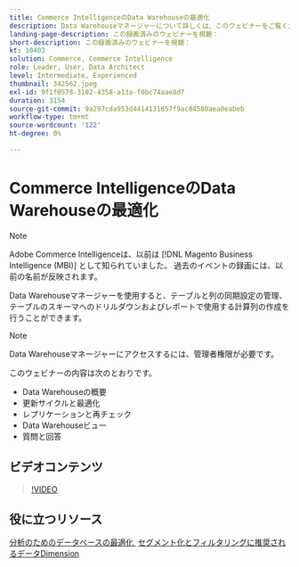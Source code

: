 ```yaml
---
title: Commerce IntelligenceのData Warehouseの最適化
description: Data Warehouseマネージャーについて詳しくは、このウェビナーをご覧ください。
landing-page-description: この録画済みのウェビナーを視聴：
short-description: この録画済みのウェビナーを視聴：
kt: 10403
solution: Commerce, Commerce Intelligence
role: Leader, User, Data Architect
level: Intermediate, Experienced
thumbnail: 342562.jpeg
exl-id: 9f1f0578-3182-4358-a13a-f0bc74aae8d7
duration: 3154
source-git-commit: 9a297cda953d4414131657f9ac84580aea0eabeb
workflow-type: tm+mt
source-wordcount: '122'
ht-degree: 0%

---
```


# Commerce IntelligenceのData Warehouseの最適化

>[!NOTE]
>
>Adobe Commerce Intelligenceは、以前は [!DNL Magento Business Intelligence (MBI)] として知られていました。 過去のイベントの録画には、以前の名前が反映されます。

Data Warehouseマネージャーを使用すると、テーブルと列の同期設定の管理、テーブルのスキーマへのドリルダウンおよびレポートで使用する計算列の作成を行うことができます。

>[!NOTE]
>
>Data Warehouseマネージャーにアクセスするには、管理者権限が必要です。

このウェビナーの内容は次のとおりです。

- Data Warehouseの概要
- 更新サイクルと最適化
- レプリケーションと再チェック
- Data Warehouseビュー
- 質問と回答

## ビデオコンテンツ

>[!VIDEO](https://video.tv.adobe.com/v/342562?quality=12&learn=on)

## 役に立つリソース

[&#x200B; 分析のためのデータベースの最適化 &#x200B;](https://experienceleague.adobe.com/docs/commerce-business-intelligence/mbi/best-practices/data/opt-db-analysis.html?lang=ja)
[&#x200B; セグメント化とフィルタリングに推奨されるデータDimension](https://experienceleague.adobe.com/docs/commerce-business-intelligence/mbi/best-practices/data/segment-filter.html?lang=ja)
